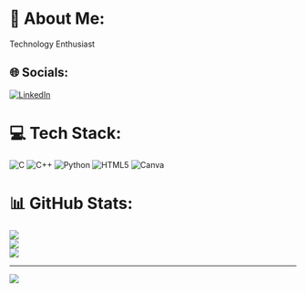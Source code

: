 # 💫 About Me:
Technology Enthusiast


## 🌐 Socials:
[![LinkedIn](https://img.shields.io/badge/LinkedIn-%230077B5.svg?logo=linkedin&logoColor=white)](https://linkedin.com/in/tejas-ms) 

# 💻 Tech Stack:
![C](https://img.shields.io/badge/c-%2300599C.svg?style=flat-square&logo=c&logoColor=white) ![C++](https://img.shields.io/badge/c++-%2300599C.svg?style=flat-square&logo=c%2B%2B&logoColor=white) ![Python](https://img.shields.io/badge/python-3670A0?style=flat-square&logo=python&logoColor=ffdd54) ![HTML5](https://img.shields.io/badge/html5-%23E34F26.svg?style=flat-square&logo=html5&logoColor=white) ![Canva](https://img.shields.io/badge/Canva-%2300C4CC.svg?style=flat-square&logo=Canva&logoColor=white)
# 📊 GitHub Stats:
![](https://github-readme-stats.vercel.app/api?username=TejasMS1356&theme=shadow_green&hide_border=false&include_all_commits=false&count_private=false)<br/>
![](https://github-readme-streak-stats.herokuapp.com/?user=TejasMS1356&theme=shadow_green&hide_border=false)<br/>
![](https://github-readme-stats.vercel.app/api/top-langs/?username=TejasMS1356&theme=shadow_green&hide_border=false&include_all_commits=false&count_private=false&layout=compact)

---
[![](https://visitcount.itsvg.in/api?id=TejasMS1356&icon=0&color=0)](https://visitcount.itsvg.in)

<!-- Proudly created with GPRM ( https://gprm.itsvg.in ) -->
